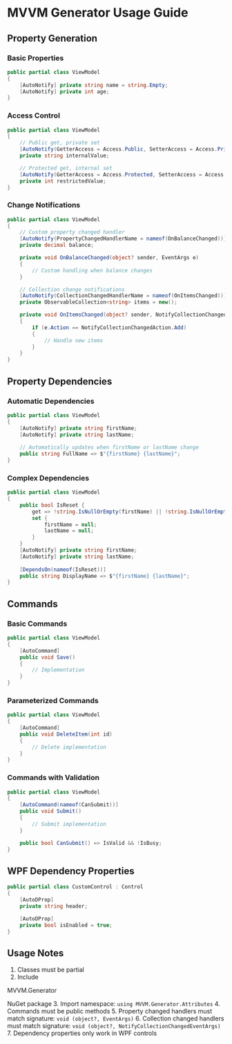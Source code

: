 # MVVM Generator Usage Guide

## Property Generation

### Basic Properties
```csharp
public partial class ViewModel
{
    [AutoNotify] private string name = string.Empty;
    [AutoNotify] private int age;
}
```

### Access Control
```csharp
public partial class ViewModel
{
    // Public get, private set
    [AutoNotify(GetterAccess = Access.Public, SetterAccess = Access.Private)]
    private string internalValue;

    // Protected get, internal set
    [AutoNotify(GetterAccess = Access.Protected, SetterAccess = Access.Internal)]
    private int restrictedValue;
}
```

### Change Notifications
```csharp
public partial class ViewModel
{
    // Custom property changed handler
    [AutoNotify(PropertyChangedHandlerName = nameof(OnBalanceChanged))]
    private decimal balance;

    private void OnBalanceChanged(object? sender, EventArgs e)
    {
        // Custom handling when balance changes
    }

    // Collection change notifications
    [AutoNotify(CollectionChangedHandlerName = nameof(OnItemsChanged))]
    private ObservableCollection<string> items = new();

    private void OnItemsChanged(object? sender, NotifyCollectionChangedEventArgs e)
    {
        if (e.Action == NotifyCollectionChangedAction.Add)
        {
            // Handle new items
        }
    }
}
```

## Property Dependencies

### Automatic Dependencies
```csharp
public partial class ViewModel
{
    [AutoNotify] private string firstName;
    [AutoNotify] private string lastName;
    
    // Automatically updates when firstName or lastName change
    public string FullName => $"{firstName} {lastName}";
}
```

### Complex Dependencies
```csharp
public partial class ViewModel
{
    public bool IsReset {
        get => !string.IsNullOrEmpty(firstName) || !string.IsNullOrEmpty(lastName);
        set {
            firstName = null;
            lastName = null;
        }
    }
    [AutoNotify] private string firstName;
    [AutoNotify] private string lastName;
    
    [DependsOn(nameof(IsReset))]
    public string DisplayName => $"{firstName} {lastName}";
}
```

## Commands

### Basic Commands
```csharp
public partial class ViewModel
{
    [AutoCommand]
    public void Save()
    {
        // Implementation
    }
}
```

### Parameterized Commands
```csharp
public partial class ViewModel
{
    [AutoCommand]
    public void DeleteItem(int id)
    {
        // Delete implementation
    }
}
```

### Commands with Validation
```csharp
public partial class ViewModel
{
    [AutoCommand(nameof(CanSubmit))]
    public void Submit()
    {
        // Submit implementation
    }

    public bool CanSubmit() => IsValid && !IsBusy;
}
```

## WPF Dependency Properties
```csharp
public partial class CustomControl : Control
{
    [AutoDProp]
    private string header;

    [AutoDProp]
    private bool isEnabled = true;
}
```

## Usage Notes

1. Classes must be partial
2. Include 

MVVM.Generator

 NuGet package
3. Import namespace: `using MVVM.Generator.Attributes`
4. Commands must be public methods
5. Property changed handlers must match signature: `void (object?, EventArgs)`
6. Collection changed handlers must match signature: `void (object?, NotifyCollectionChangedEventArgs)`
7. Dependency properties only work in WPF controls